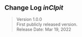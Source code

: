 ## Change Log *__inCIpit__*

> Version 1.0.0\
> First publicly released version.\
> Release Date: Mar 19, 2022
